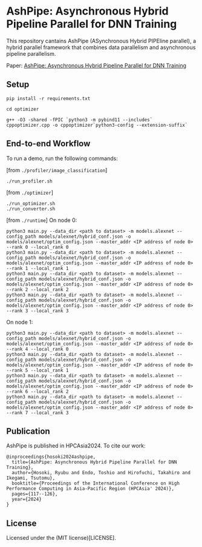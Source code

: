 # AshPipe: Asynchronous Hybrid Pipeline Parallel for DNN Training

This repository cantains AshPipe (ASynchronous Hybrid PIPEline parallel), a hybrid parallel framework that combines data parallelism and asynchronous pipeline parallelism.

Paper: [AshPipe: Asynchronous Hybrid Pipeline Parallel for DNN Training](https://dl.acm.org/doi/10.1145/3635035.3635045)


## Setup

```
pip install -r requirements.txt

cd optimizer

g++ -O3 -shared -fPIC `python3 -m pybind11 --includes` cppoptimizer.cpp -o cppoptimizer`python3-config --extension-suffix`
```


## End-to-end Workflow

To run a demo, run the following commands:

[from `./profiler/image_classification`]
```
./run_profiler.sh
```

[from `./optimizer`]
```
./run_optimizer.sh
./run_converter.sh
```

[from `./runtime`]
On node 0:
```
python3 main.py --data_dir <path to dataset> -m models.alexnet --config_path models/alexnet/hybrid_conf.json -o models/alexnet/optim_config.json --master_addr <IP address of node 0> --rank 0 --local_rank 0
python3 main.py --data_dir <path to dataset> -m models.alexnet --config_path models/alexnet/hybrid_conf.json -o models/alexnet/optim_config.json --master_addr <IP address of node 0> --rank 1 --local_rank 1
python3 main.py --data_dir <path to dataset> -m models.alexnet --config_path models/alexnet/hybrid_conf.json -o models/alexnet/optim_config.json --master_addr <IP address of node 0> --rank 2 --local_rank 2
python3 main.py --data_dir <path to dataset> -m models.alexnet --config_path models/alexnet/hybrid_conf.json -o models/alexnet/optim_config.json --master_addr <IP address of node 0> --rank 3 --local_rank 3
```
On node 1:
```
python3 main.py --data_dir <path to dataset> -m models.alexnet --config_path models/alexnet/hybrid_conf.json -o models/alexnet/optim_config.json --master_addr <IP address of node 0> --rank 4 --local_rank 0
python3 main.py --data_dir <path to dataset> -m models.alexnet --config_path models/alexnet/hybrid_conf.json -o models/alexnet/optim_config.json --master_addr <IP address of node 0> --rank 5 --local_rank 1
python3 main.py --data_dir <path to dataset> -m models.alexnet --config_path models/alexnet/hybrid_conf.json -o models/alexnet/optim_config.json --master_addr <IP address of node 0> --rank 6 --local_rank 2
python3 main.py --data_dir <path to dataset> -m models.alexnet --config_path models/alexnet/hybrid_conf.json -o models/alexnet/optim_config.json --master_addr <IP address of node 0> --rank 7 --local_rank 3
```


## Publication

AshPipe is published in HPCAsia2024. To cite our work:
```
@inproceedings{hosoki2024ashpipe,
  title={AshPipe: Asynchronous Hybrid Pipeline Parallel for DNN Training},
  author={Hosoki, Ryubu and Endo, Toshio and Hirofuchi, Takahiro and Ikegami, Tsutomu},
  booktitle={Proceedings of the International Conference on High Performance Computing in Asia-Pacific Region (HPCAsia' 2024)},
  pages={117--126},
  year={2024}
}
```

## License

Licensed under the (MIT license)[LICENSE].
